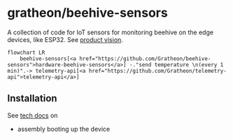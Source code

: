 # gratheon/beehive-sensors
A collection of code for IoT sensors for monitoring beehive on the edge devices, like ESP32.
See [product vision](https://gratheon.com/about/products/%F0%9F%8C%A1%EF%B8%8F%20Beehive%20IoT%20sensors/).

```mermaid
flowchart LR
    beehive-sensors[<a href="https://github.com/Gratheon/beehive-sensors">hardware-beehive-sensors</a>] -."send temperature \n(every 1 min)".-> telemetry-api[<a href="https://github.com/Gratheon/telemetry-api">telemetry-api</a>]
```

## Installation
See [tech docs](https://gratheon.com/docs/beehive-sensors/) on
- assembly booting up the device

